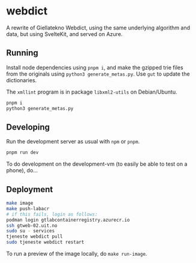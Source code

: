 # webdict

A rewrite of Giellatekno Webdict, using the same underlying algorithm and 
data, but using SvelteKit, and served on Azure.

## Running

Install node dependencies using `pnpm i`, and make the gzipped trie files
from the originals using `python3 generate_metas.py`. Use `gut` to update
the dictionaries.

The `xmllint` program is in package `libxml2-utils` on Debian/Ubuntu.

```bash
pnpm i
python3 generate_metas.py
```


## Developing

Run the development server as usual with `npm` or `pnpm`.

```bash
pnpm run dev
```

To do development on the development-vm (to easily be able to test on a phone),
do...

## Deployment

```bash
make image
make push-labacr
# if this fails, login as follows:
podman login gtlabcontainerregistry.azurecr.io
ssh gtweb-02.uit.no
sudo su - services
tjeneste webdict pull
sudo tjeneste webdict restart
```

To run a preview of the image locally, do `make run-image`.

